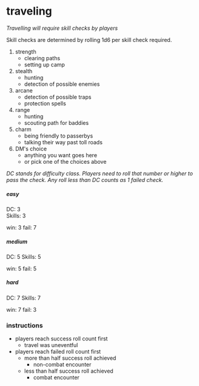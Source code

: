 # traveling
_Travelling will require skill checks by players_

Skill checks are determined by rolling 1d6 per skill check required.

1. strength
    * clearing paths
    * setting up camp
2. stealth
    * hunting
    * detection of possible enemies
3. arcane
    * detection of possible traps
    * protection spells
4. range
    * hunting
    * scouting path for baddies
5. charm
    * being friendly to passerbys
    * talking their way past toll roads
6. DM's choice
    * anything you want goes here
    * or pick one of the choices above

_DC stands for difficulty class. 
Players need to roll that number or higher to pass the check. 
Any roll less than DC counts as 1 failed check._

##### easy
DC:     3     
Skills: 3

win:    3
fail:   7
    
##### medium
DC:     5
Skills: 5

win:    5
fail:   5

##### hard
DC:     7
Skills: 7

win:    7
fail:   3


### instructions

* players reach success roll count first
    * travel was uneventful
* players reach failed roll count first
    * more than half success roll achieved
        * non-combat encounter
    * less than half success roll achieved
        * combat encounter

